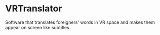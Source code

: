 # VRTranslator
Software that translates foreigners' words in VR space and makes them appear on screen like subtitles.
